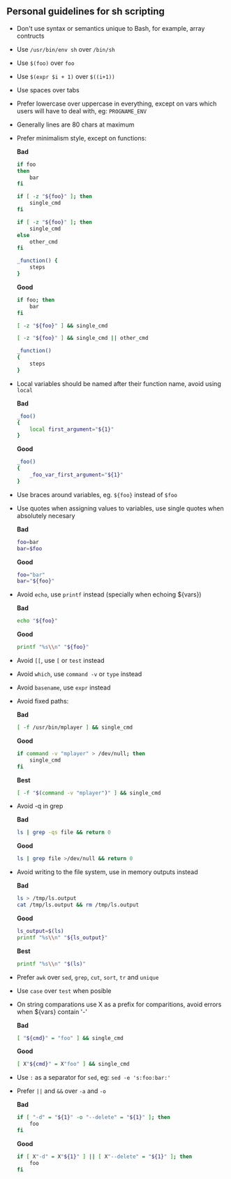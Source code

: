 ## Personal guidelines for sh scripting

- Don't use syntax or semantics unique to Bash, for example, array contructs
- Use `/usr/bin/env sh` over `/bin/sh`
- Use `$(foo)` over `foo`
- Use `$(expr $i + 1)` over `$((i+1))`
- Use spaces over tabs
- Prefer lowercase over uppercase in everything, except on vars which users will have to deal with, eg: `PROGNAME_ENV`
- Generally lines are 80 chars at maximum
- Prefer minimalism style, except on functions:

  **Bad**
   ```sh
   if foo
   then
       bar
   fi

   if [ -z "${foo}" ]; then
       single_cmd
   fi

   if [ -z "${foo}" ]; then
       single_cmd
   else
       other_cmd
   fi

   _function() {
       steps
   }
   ```

  **Good**
   ```sh
   if foo; then
       bar
   fi

   [ -z "${foo}" ] && single_cmd

   [ -z "${foo}" ] && single_cmd || other_cmd

   _function()
   {
       steps
   }
   ```
- Local variables should be named after their function name, avoid using `local`

  **Bad**
   ```sh
   _foo()
   {
       local first_argument="${1}"
   }
   ```

  **Good**
   ```sh
   _foo()
   {
       _foo_var_first_argument="${1}"
   }
   ```
- Use braces around variables, eg. `${foo}` instead of `$foo`
- Use quotes when assigning values to variables, use single quotes when absolutely necesary

  **Bad**
   ```sh
   foo=bar
   bar=$foo
   ```

  **Good**
   ```sh
   foo="bar"
   bar="${foo}"
   ```
- Avoid `echo`, use `printf` instead (specially when echoing ${vars})

  **Bad**
   ```sh
   echo "${foo}"
   ```

  **Good**
   ```sh
   printf "%s\\n" "${foo}"
   ```
- Avoid `[[`, use `[` or `test` instead 
- Avoid `which`, use `command -v` or `type` instead 
- Avoid `basename`, use `expr` instead
- Avoid fixed paths:

  **Bad**
   ```sh
   [ -f /usr/bin/mplayer ] && single_cmd
   ```

  **Good**
   ```sh
   if command -v "mplayer" > /dev/null; then
       single_cmd
   fi
   ```

  **Best**
   ```sh
   [ -f "$(command -v "mplayer")" ] && single_cmd
   ```
- Avoid -q in grep

   **Bad**
   ```sh
   ls | grep -qs file && return 0
   ```

   **Good**
   ```sh
   ls | grep file >/dev/null && return 0
   ```
- Avoid writing to the file system, use in memory outputs instead

  **Bad**
   ```sh
   ls > /tmp/ls.output
   cat /tmp/ls.output && rm /tmp/ls.output
   ```

  **Good**
   ```sh
   ls_output=$(ls)
   printf "%s\\n" "${ls_output}"
   ```

  **Best**
   ```sh
   printf "%s\\n" "$(ls)"
   ```
- Prefer `awk` over `sed`, `grep`, `cut`, `sort`, `tr` and `unique`
- Use `case` over `test` when posible
- On string comparations use X as a prefix for comparitions, avoid errors when ${vars} contain '-'

  **Bad**
   ```sh
   [ "${cmd}" = "foo" ] && single_cmd
   ```

  **Good**
   ```sh
   [ X"${cmd}" = X"foo" ] && single_cmd
   ```
- Use `:` as a separator for `sed`, eg: `sed -e 's:foo:bar:'`
- Prefer `||` and `&&` over `-a` and `-o`

  **Bad**
   ```sh
   if [ "-d" = "${1}" -o "--delete" = "${1}" ]; then
       foo
   fi
   ```

  **Good**
   ```sh
   if [ X"-d" = X"${1}" ] || [ X"--delete" = "${1}" ]; then
       foo
   fi
   ```
